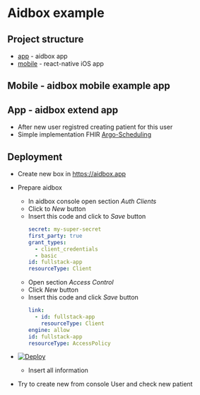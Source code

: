 # Aidbox example

## Project structure
- [app](#app) - aidbox app
- [mobile](#mobile) - react-native iOS app

## <a name="mobile">Mobile</a> - aidbox mobile example app


## <a name="app">App</a> - aidbox extend app
- After new user registred creating patient for this user
- Simple implementation FHIR [Argo-Scheduling](http://www.fhir.org/guides/argonaut/scheduling/)

## Deployment
- Create new box in https://aidbox.app
- Prepare aidbox
  - In aidbox console open section *Auth Clients*
  - Click to *New* button
  - Insert this code and click to *Save* button
    ```yaml
    secret: my-super-secret
    first_party: true
    grant_types:
      - client_credentials
      - basic
    id: fullstack-app
    resourceType: Client
    
    ``` 
  - Open section *Access Control*
  - Click *New* button
  - Insert this code and click *Save* button
    ```yaml
    link:
      - id: fullstack-app
        resourceType: Client
    engine: allow
    id: fullstack-app
    resourceType: AccessPolicy
    
    ```

- [![Deploy](https://www.herokucdn.com/deploy/button.svg)](https://heroku.com/deploy?template=https://github.com/Aidbox/example/tree/master)
  - Insert all information
- Try to create new from console User and check new patient
